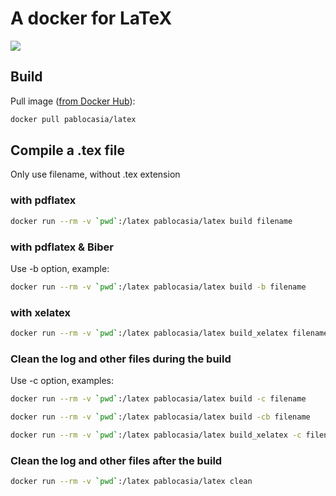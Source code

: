 # A docker for LaTeX

[![](https://images.microbadger.com/badges/image/pablocasia/latex.svg)](https://microbadger.com/images/pablocasia/latex "Get your own image badge on microbadger.com")

## Build

Pull image ([from Docker Hub](https://hub.docker.com/r/pablocasia/latex/)):
```bash
docker pull pablocasia/latex
```

## Compile a .tex file

Only use filename, without .tex extension

### with pdflatex

```bash
docker run --rm -v `pwd`:/latex pablocasia/latex build filename
```

### with pdflatex & Biber

Use -b option, example:
```bash
docker run --rm -v `pwd`:/latex pablocasia/latex build -b filename
```

### with xelatex

```bash
docker run --rm -v `pwd`:/latex pablocasia/latex build_xelatex filename
```

### Clean the log and other files during the build

Use -c option, examples:

```bash
docker run --rm -v `pwd`:/latex pablocasia/latex build -c filename
```

```bash
docker run --rm -v `pwd`:/latex pablocasia/latex build -cb filename
```

```bash
docker run --rm -v `pwd`:/latex pablocasia/latex build_xelatex -c filename
```


### Clean the log and other files after the build

```bash
docker run --rm -v `pwd`:/latex pablocasia/latex clean
```
